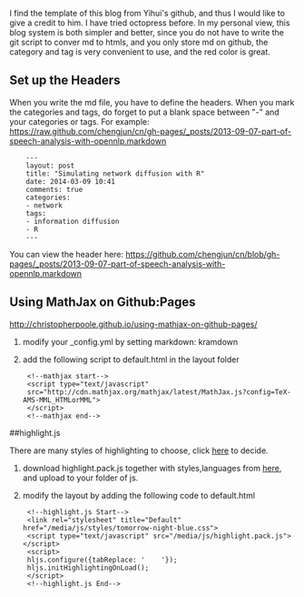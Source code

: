 I find the template of this blog from Yihui's github, and thus I would like to give a credit to him. I have tried octopress before. In my personal view, this blog system is both simpler and better, since you do not have to write the git script to conver md to htmls, and you only store md on github, the category and tag is very convenient to use, and the red color is great. 

##  Set up the Headers
When you write the md file, you have to define the headers. 
When you mark the categories and tags, do forget to put a blank space between  "-" and your categories or tags.
For example: https://raw.github.com/chengjun/cn/gh-pages/_posts/2013-09-07-part-of-speech-analysis-with-opennlp.markdown

        ---
        layout: post
        title: "Simulating network diffusion with R"
        date: 2014-03-09 10:41
        comments: true
        categories: 
        - network
        tags:
        - information diffusion
        - R
        ---                

You can view the header here: https://github.com/chengjun/cn/blob/gh-pages/_posts/2013-09-07-part-of-speech-analysis-with-opennlp.markdown

## Using MathJax on Github:Pages 

http://christopherpoole.github.io/using-mathjax-on-github-pages/

1. modify your _config.yml by setting markdown: kramdown
2. add the following script to default.html in the layout folder


	    <!--mathjax start-->
	    <script type="text/javascript"
	    src="http://cdn.mathjax.org/mathjax/latest/MathJax.js?config=TeX-AMS-MML_HTMLorMML">
	    </script>
	    <!--mathjax end-->

##highlight.js 

There are many styles of highlighting to choose, click [here](http://chengjun.github.io/highlight.js/src/test.html) to decide. 

1. download highlight.pack.js together with styles,languages from [here](http://highlightjs.org/download/), and upload to your folder of js. 
2. modify the layout by adding the following code to default.html

	    <!--highlight.js Start-->
	    <link rel="stylesheet" title="Default" href="/media/js/styles/tomorrow-night-blue.css">
	    <script type="text/javascript" src="/media/js/highlight.pack.js"></script>
	    <script>
	    hljs.configure({tabReplace: '    '});
	    hljs.initHighlightingOnLoad();
	    </script>
	    <!--highlight.js End-->
